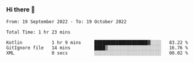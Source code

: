 ### Hi there 👋

<!--START_SECTION:waka-->

```text
From: 19 September 2022 - To: 19 October 2022

Total Time: 1 hr 23 mins

Kotlin           1 hr 9 mins     ████████████████████▓░░░░   83.22 %
GitIgnore file   14 mins         ████▒░░░░░░░░░░░░░░░░░░░░   16.76 %
XML              0 secs          ░░░░░░░░░░░░░░░░░░░░░░░░░   00.02 %
```

<!--END_SECTION:waka-->

<!--
**jaimesalcedo1/jaimesalcedo1** is a ✨ _special_ ✨ repository because its `README.md` (this file) appears on your GitHub profile.

Here are some ideas to get you started:

- 🔭 I’m currently working on ...
- 🌱 I’m currently learning ...
- 👯 I’m looking to collaborate on ...
- 🤔 I’m looking for help with ...
- 💬 Ask me about ...
- 📫 How to reach me: ...
- 😄 Pronouns: ...
- ⚡ Fun fact: ...
-->
